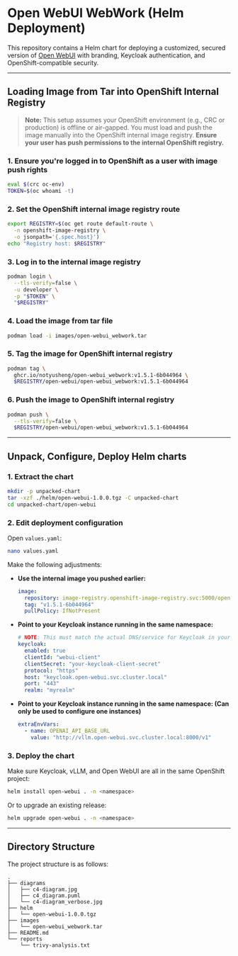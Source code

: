 # Open WebUI WebWork (Helm Deployment)

This repository contains a Helm chart for deploying a customized, secured version of [Open WebUI](https://github.com/open-webui/open-webui) with branding, Keycloak authentication, and OpenShift-compatible security.

---

## Loading Image from Tar into OpenShift Internal Registry

> **Note:** This setup assumes your OpenShift environment (e.g., CRC or production) is offline or air-gapped.
> You must load and push the image manually into the OpenShift internal image registry.
> **Ensure your user has push permissions to the internal OpenShift registry.**

### 1. Ensure you're logged in to OpenShift as a user with image push rights

```bash
eval $(crc oc-env)
TOKEN=$(oc whoami -t)
```

### 2. Set the OpenShift internal image registry route

```bash
export REGISTRY=$(oc get route default-route \
  -n openshift-image-registry \
  -o jsonpath='{.spec.host}')
echo "Registry host: $REGISTRY"
```

### 3. Log in to the internal image registry

```bash
podman login \
  --tls-verify=false \
  -u developer \
  -p "$TOKEN" \
  "$REGISTRY"
```

### 4. Load the image from tar file

```bash
podman load -i images/open-webui_webwork.tar
```

### 5. Tag the image for OpenShift internal registry

```bash
podman tag \
  ghcr.io/notyusheng/open-webui_webwork:v1.5.1-6b044964 \
  $REGISTRY/open-webui/open-webui_webwork:v1.5.1-6b044964
```

### 6. Push the image to OpenShift internal registry

```bash
podman push \
  --tls-verify=false \
  $REGISTRY/open-webui/open-webui_webwork:v1.5.1-6b044964
```

---

## Unpack, Configure, Deploy Helm charts

### 1. Extract the chart

```bash
mkdir -p unpacked-chart
tar -xzf ./helm/open-webui-1.0.0.tgz -C unpacked-chart
cd unpacked-chart/open-webui
```

### 2. Edit deployment configuration

Open `values.yaml`:

```bash
nano values.yaml
```

Make the following adjustments:

* **Use the internal image you pushed earlier:**

  ```yaml
  image:
    repository: image-registry.openshift-image-registry.svc:5000/open-webui/open-webui_webwork
    tag: "v1.5.1-6b044964"
    pullPolicy: IfNotPresent
  ```

* **Point to your Keycloak instance running in the same namespace:**

  ```yaml
  # NOTE: This must match the actual DNS/service for Keycloak in your cluster
  keycloak:
    enabled: true
    clientId: "webui-client"
    clientSecret: "your-keycloak-client-secret"
    protocol: "https"
    host: "keycloak.open-webui.svc.cluster.local"
    port: "443"
    realm: "myrealm"
  ```

* **Point to your Keycloak instance running in the same namespace: (Can only be used to configure one instances)**

  ```yaml
  extraEnvVars:
    - name: OPENAI_API_BASE_URL
      value: "http://vllm.open-webui.svc.cluster.local:8000/v1"
  ```

### 3. Deploy the chart

Make sure Keycloak, vLLM, and Open WebUI are all in the same OpenShift project:

```bash
helm install open-webui . -n <namespace>
```

Or to upgrade an existing release:

```bash
helm upgrade open-webui . -n <namespace>
```


---

## Directory Structure

The project structure is as follows:  

```shell
.
├── diagrams
│   ├── c4-diagram.jpg
│   ├── c4_diagram.puml
│   └── c4-diagram_verbose.jpg
├── helm
│   └── open-webui-1.0.0.tgz
├── images
│   └── open-webui_webwork.tar
├── README.md
└── reports
    └── trivy-analysis.txt
```
